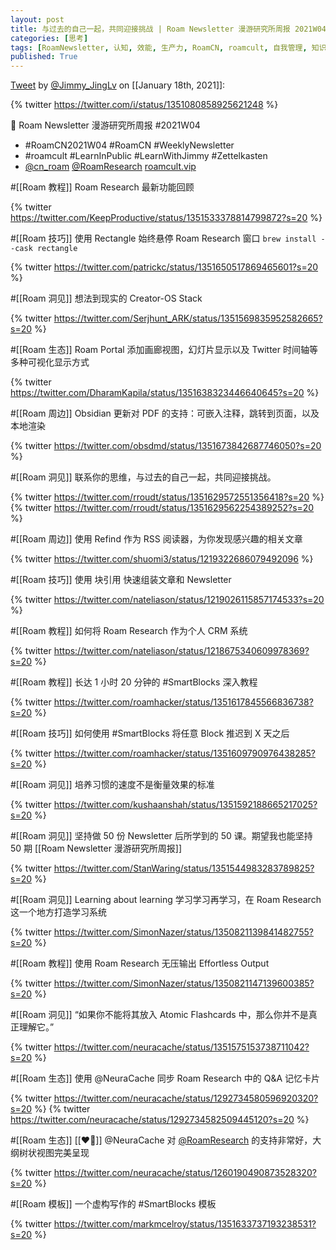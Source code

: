 ```yaml
---
layout: post
title: 与过去的自己一起，共同迎接挑战 | Roam Newsletter 漫游研究所周报 2021W04
categories: [思考]
tags: [RoamNewsletter, 认知, 效能, 生产力, RoamCN, roamcult, 自我管理, 知识创造, RoamResearch]
published: True
---
```


[Tweet](https://twitter.com/i/status/1351080858925621248) by [@Jimmy_JingLv](https://twitter.com/Jimmy_JingLv) on [[January 18th, 2021]]:

{% twitter https://twitter.com/i/status/1351080858925621248 %}

📮 Roam Newsletter 漫游研究所周报 #2021W04

- #RoamCN2021W04 #RoamCN #WeeklyNewsletter
- #roamcult #LearnInPublic #LearnWithJimmy #Zettelkasten
- [@cn_roam](https://twitter.com/cn_roam) [@RoamResearch](https://twitter.com/RoamResearch) [roamcult.vip](http://roamcult.vip)

#[[Roam 教程]] Roam Research 最新功能回顾

{% twitter https://twitter.com/KeepProductive/status/1351533378814799872?s=20 %}

#[[Roam 技巧]] 使用 Rectangle 始终悬停 Roam Research 窗口 `brew install --cask rectangle`

{% twitter https://twitter.com/patrickc/status/1351650517869465601?s=20 %}

#[[Roam 洞见]] 想法到现实的 Creator-OS Stack

{% twitter https://twitter.com/Serjhunt_ARK/status/1351569835952582665?s=20 %}

#[[Roam 生态]] Roam Portal 添加画廊视图，幻灯片显示以及 Twitter 时间轴等多种可视化显示方式

{% twitter https://twitter.com/DharamKapila/status/1351638323446640645?s=20 %}

#[[Roam 周边]] Obsidian 更新对 PDF 的支持：可嵌入注释，跳转到页面，以及本地渲染

{% twitter https://twitter.com/obsdmd/status/1351673842687746050?s=20 %}

#[[Roam 洞见]] 联系你的思维，与过去的自己一起，共同迎接挑战。

{% twitter https://twitter.com/rroudt/status/1351629572551356418?s=20 %}
{% twitter https://twitter.com/rroudt/status/1351629562254389252?s=20 %}

#[[Roam 周边]] 使用 Refind 作为 RSS 阅读器，为你发现感兴趣的相关文章

{% twitter https://twitter.com/shuomi3/status/1219322686079492096 %}

#[[Roam 技巧]] 使用 块引用 快速组装文章和 Newsletter

{% twitter https://twitter.com/nateliason/status/1219026115857174533?s=20 %}

#[[Roam 教程]] 如何将 Roam Research 作为个人 CRM 系统

{% twitter https://twitter.com/nateliason/status/1218675340609978369?s=20 %}

#[[Roam 教程]] 长达 1 小时 20 分钟的 #SmartBlocks 深入教程

{% twitter https://twitter.com/roamhacker/status/1351617845566836738?s=20 %}

#[[Roam 技巧]] 如何使用 #SmartBlocks 将任意 Block 推迟到 X 天之后

{% twitter https://twitter.com/roamhacker/status/1351609790976438285?s=20 %}

#[[Roam 洞见]] 培养习惯的速度不是衡量效果的标准

{% twitter https://twitter.com/kushaanshah/status/1351592188665217025?s=20 %}

#[[Roam 洞见]] 坚持做 50 份 Newsletter 后所学到的 50 课。期望我也能坚持 50 期 [[Roam Newsletter 漫游研究所周报]]

{% twitter https://twitter.com/StanWaring/status/1351544983283789825?s=20 %}

#[[Roam 洞见]] Learning about learning 学习学习再学习，在 Roam Research 这一个地方打造学习系统

{% twitter https://twitter.com/SimonNazer/status/1350821139841482755?s=20 %}

#[[Roam 教程]] 使用 Roam Research 无压输出 Effortless Output

{% twitter https://twitter.com/SimonNazer/status/1350821147139600385?s=20 %}

#[[Roam 洞见]] “如果你不能将其放入 Atomic Flashcards 中，那么你并不是真正理解它。”

{% twitter https://twitter.com/neuracache/status/1351575153738711042?s=20 %}

#[[Roam 生态]] 使用 @NeuraCache 同步 Roam Research 中的 Q&amp;A 记忆卡片

{% twitter https://twitter.com/neuracache/status/1292734580596920320?s=20 %}
{% twitter https://twitter.com/neuracache/status/1292734582509445120?s=20 %}

#[[Roam 生态]] [[❤️🧠]] @NeuraCache 对 [@RoamResearch](https://twitter.com/RoamResearch) 的支持非常好，大纲树状视图完美呈现

{% twitter https://twitter.com/neuracache/status/1260190490873528320?s=20 %}

#[[Roam 模板]] 一个虚构写作的 #SmartBlocks 模板

{% twitter https://twitter.com/markmcelroy/status/1351633737193238531?s=20 %}
